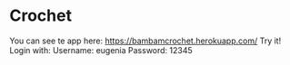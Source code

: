 # Crochet
You can see te app here: https://bambamcrochet.herokuapp.com/
Try it! Login with:
Username: eugenia
Password: 12345
